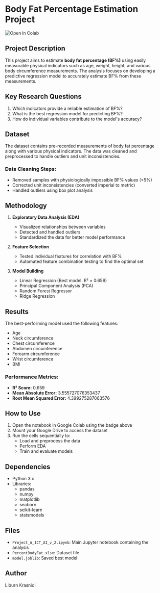 # Body Fat Percentage Estimation Project

![Open In Colab](https://colab.research.google.com/assets/colab-badge.svg)

## Project Description
This project aims to estimate **body fat percentage (BF%)** using easily measurable physical indicators such as age, weight, height, and various body circumference measurements. The analysis focuses on developing a predictive regression model to accurately estimate BF% from these measurements.

## Key Research Questions
1. Which indicators provide a reliable estimation of BF%?
2. What is the best regression model for predicting BF%?
3. How do individual variables contribute to the model's accuracy?

## Dataset
The dataset contains pre-recorded measurements of body fat percentage along with various physical indicators. The data was cleaned and preprocessed to handle outliers and unit inconsistencies.

### Data Cleaning Steps:
- Removed samples with physiologically impossible BF% values (<5%)
- Corrected unit inconsistencies (converted imperial to metric)
- Handled outliers using box plot analysis

## Methodology
1. **Exploratory Data Analysis (EDA)**
   - Visualized relationships between variables
   - Detected and handled outliers
   - Standardized the data for better model performance

2. **Feature Selection**
   - Tested individual features for correlation with BF%
   - Automated feature combination testing to find the optimal set

3. **Model Building**
   - Linear Regression (Best model: R² = 0.659)
   - Principal Component Analysis (PCA)
   - Random Forest Regressor
   - Ridge Regression

## Results
The best-performing model used the following features:
- Age
- Neck circumference
- Chest circumference
- Abdomen circumference
- Forearm circumference
- Wrist circumference
- BMI

### Performance Metrics:
- **R² Score:** 0.659
- **Mean Absolute Error:**  3.555727076353437
- **Root Mean Squared Error:** 4.399275287063576

## How to Use
1. Open the notebook in Google Colab using the badge above
2. Mount your Google Drive to access the dataset
3. Run the cells sequentially to:
   - Load and preprocess the data
   - Perform EDA
   - Train and evaluate models

## Dependencies
- Python 3.x
- Libraries:
  - pandas
  - numpy
  - matplotlib
  - seaborn
  - scikit-learn
  - statsmodels

## Files
- `Project_A_ICT_AI_v_2.ipynb`: Main Jupyter notebook containing the analysis
- `PercentBodyFat.xlsx`: Dataset file
- `model.joblib`: Saved best model

## Author
Liburn Krasniqi
